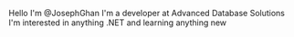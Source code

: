 Hello I'm @JosephGhan
I'm a developer at Advanced Database Solutions
I'm interested in anything .NET and learning anything new
